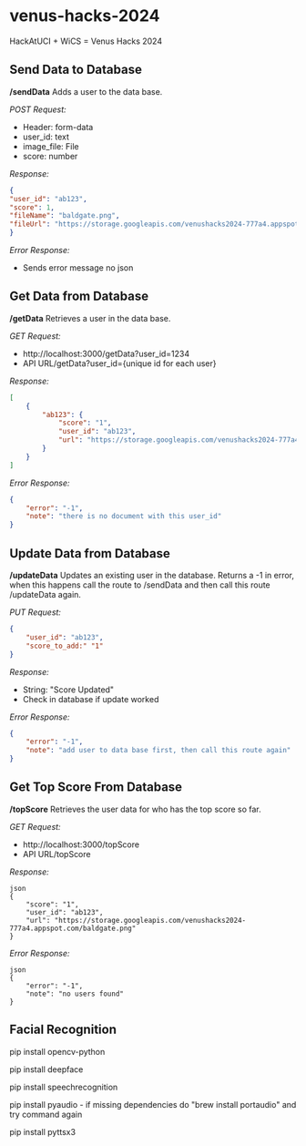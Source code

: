
# venus-hacks-2024

HackAtUCI + WiCS = Venus Hacks 2024

## Send Data to Database
**/sendData**
Adds a user to the data base.

*POST Request:*
- Header: form-data
- user_id: text
- image_file: File
- score: number

*Response:*
```json
{
"user_id": "ab123",
"score": 1,
"fileName": "baldgate.png",
"fileUrl": "https://storage.googleapis.com/venushacks2024-777a4.appspot.com/baldgate.png"
}
```
*Error Response:*
- Sends error message no json

## Get Data from Database
**/getData**
Retrieves a user in the data base. 

*GET Request:*
- http://localhost:3000/getData?user_id=1234
- API URL/getData?user_id={unique id for each user}

*Response:*
```json
[
    {
        "ab123": {
            "score": "1",
            "user_id": "ab123",
            "url": "https://storage.googleapis.com/venushacks2024-777a4.appspot.com/baldgate.png"
        }
    }
]
```
*Error Response:* 
```json
{
    "error": "-1",
    "note": "there is no document with this user_id"
}
```

## Update Data from Database
**/updateData**
Updates an existing user in the database. Returns a -1 in error, when this happens call the route to /sendData and then call this route /updateData again.

*PUT Request:*
```json
{
    "user_id": "ab123",
    "score_to_add:" "1"
}
```

*Response:*
- String: "Score Updated"
- Check in database if update worked

*Error Response:*
```json
{
    "error": "-1",
    "note": "add user to data base first, then call this route again"
}
```

## Get Top Score From Database
**/topScore**
Retrieves the user data for who has the top score so far.

*GET Request:*
- http://localhost:3000/topScore
- API URL/topScore

*Response:*
```
json
{
    "score": "1",
    "user_id": "ab123",
    "url": "https://storage.googleapis.com/venushacks2024-777a4.appspot.com/baldgate.png"
}
```

*Error Response:*
```
json
{
    "error": "-1",
    "note": "no users found"
}
```

## Facial Recognition
pip install opencv-python

pip install deepface

pip install speechrecognition

pip install pyaudio
    - if missing dependencies do "brew install portaudio" and try command again

pip install pyttsx3